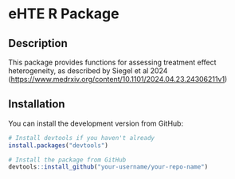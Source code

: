 # eHTE R Package

## Description

This package provides functions for assessing treatment effect heterogeneity, as described by Siegel et al 2024 (https://www.medrxiv.org/content/10.1101/2024.04.23.24306211v1) 

## Installation

You can install the development version from GitHub:

```r
# Install devtools if you haven't already
install.packages("devtools")

# Install the package from GitHub
devtools::install_github("your-username/your-repo-name")

